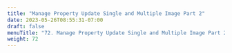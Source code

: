 ```yaml
---
title: "Manage Property Update Single and Multiple Image Part 2"
date: 2023-05-26T08:55:31-07:00
draft: false
menuTitle: "72. Manage Property Update Single and Multiple Image Part 2"
weight: 72
---
```


